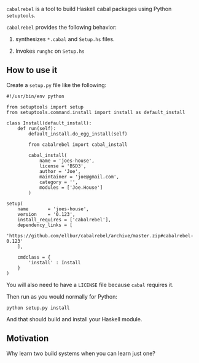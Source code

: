 
`cabalrebel` is a tool to build Haskell cabal packages using Python `setuptools`.

`cabalrebel` provides the following behavior:

1. synthesizes `*.cabal` and `Setup.hs` files.

2. Invokes `runghc` on `Setup.hs`

How to use it
-------------

Create a `setup.py` file like the following:

    #!/usr/bin/env python
    
    from setuptools import setup
    from setuptools.command.install import install as default_install
    
    class Install(default_install):
        def run(self):
            default_install.do_egg_install(self)
            
            from cabalrebel import cabal_install
            
            cabal_install(
                name = 'joes-house',
                license = 'BSD3',
                author = 'Joe',
                maintainer = 'joe@gmail.com',
                category = '',
                modules = ['Joe.House']
            )
    
    setup(
        name       = 'joes-house',
        version    = '0.123',
        install_requires = ['cabalrebel'],
        dependency_links = [
            'https://github.com/ellbur/cabalrebel/archive/master.zip#cabalrebel-0.123'
        ],
        
        cmdclass = {
            'install' : Install
        }
    )

You will also need to have a `LICENSE` file because `cabal` requires it.

Then run as you would normally for Python:

    python setup.py install

And that should build and install your Haskell module.

Motivation
----------

Why learn two build systems when you can learn just one?

